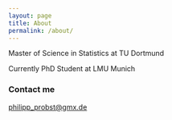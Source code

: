 ```yaml
---
layout: page
title: About
permalink: /about/
---
```


Master of Science in Statistics at TU Dortmund

Currently PhD Student at LMU Munich



### Contact me

[philipp_probst@gmx.de](mailto:philipp_probst@gmx.de)
